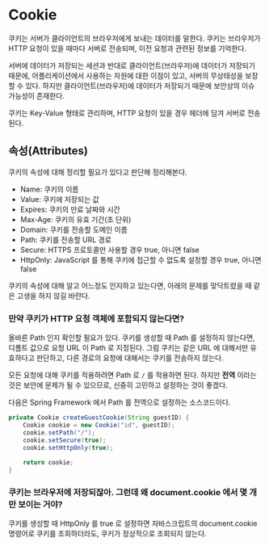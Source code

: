 # Cookie

쿠키는 서버가 클라이언트의 브라우저에게 보내는 데이터를 말한다. 쿠키는 브라우저가 HTTP 요청이 있을 때마다 서버로 전송되며, 이전 요청과 관련된 정보를 기억한다.

서버에 데이터가 저장되는 세션과 반대로 클라이언트(브라우저)에 데이터가 저장되기 때문에, 어플리케이션에서 사용하는 자원에 대한 이점이 있고, 
서버의 무상태성을 보장할 수 있다. 하지만 클라이언트(브라우저)에 데이터가 저장되기 때문에 보안상의 이슈 가능성이 존재한다.

쿠키는 Key-Value 형태로 관리하며, HTTP 요청이 있을 경우 헤더에 담겨 서버로 전송된다.

## 속성(Attributes)

쿠키의 속성에 대해 정리할 필요가 있다고 판단해 정리해본다.

- Name: 쿠키의 이름
- Value: 쿠키에 저장되는 값
- Expires: 쿠키의 만료 날짜와 시간
- Max-Age: 쿠키의 유효 기간(초 단위)
- Domain: 쿠키를 전송할 도메인 이름
- Path: 쿠키를 전송할 URL 경로
- Secure: HTTPS 프로토콜만 사용할 경우 true, 아니면 false
- HttpOnly: JavaScript 를 통해 쿠키에 접근할 수 없도록 설정할 경우 true, 아니면 false

쿠키의 속성에 대해 알고 어느정도 인지하고 있는다면, 아래의 문제를 맞닥트렸을 때 같은 고생을 하지 않길 바란다.  

### 만약 쿠키가 HTTP 요청 객체에 포함되지 않는다면? 

올바른 Path 인지 확인할 필요가 있다. 쿠키를 생성할 때 Path 를 설정하지 않는다면, 디폴트 값으로 요청 URL 이 Path 로 지정된다.
그럼 쿠키는 같은 URL 에 대해서만 유효하다고 판단하고, 다른 경로의 요청에 대해서는 쿠키를 전송하지 않는다.

모든 요청에 대해 쿠키를 적용하려면 Path 로 ```/``` 를 적용하면 된다. 하지만 **전역** 이라는 것은 보안에 문제가 될 수 있으므로,
신중히 고민하고 설정하는 것이 좋겠다.

다음은 Spring Framework 에서 Path 를 전역으로 설정하는 소스코드이다.

```java
private Cookie createGuestCookie(String guestID) {
    Cookie cookie = new Cookie("id", guestID);
    cookie.setPath("/");
    cookie.setSecure(true);
    cookie.setHttpOnly(true);
    
    return cookie;
}
```

### 쿠키는 브라우저에 저장되잖아. 그런데 왜 document.cookie 에서 몇 개만 보이는 거야?

쿠키를 생성할 때 HttpOnly 를 true 로 설정하면 자바스크립트의 document.cookie 명령어로 쿠키를 조회하더라도, 쿠키가 정상적으로 조회되지 않는다.